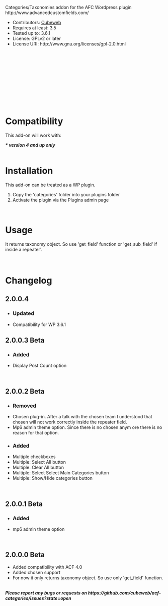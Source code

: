 <p>Categories/Taxonomies addon for the AFC Wordpress plugin http://www.advancedcustomfields.com/</p>

<ul>
	<li>Contributors: <a href="http://www.cubeweb.gr" target="_blank">Cubeweb</a></li>
	<li>Requires at least: 3.5</li>
	<li>Tested up to: 3.6.1</li>
	<li>License: GPLv2 or later</li>
	<li>License URI: http://www.gnu.org/licenses/gpl-2.0.html</li>
</ul>

<br><br><br><img src="http://www.cubeweb.gr/wp-projects/previews/screenshot-1.png" alt=""/>
<br><br><br><img src="http://www.cubeweb.gr/wp-projects/previews/screenshot-2.png" alt=""/>
<br><br><br><img src="http://www.cubeweb.gr/wp-projects/previews/screenshot-3.png" alt=""/>

<br><br>
<h1>Compatibility</h1>

<p>This add-on will work with:</p>

<cite><strong>* version 4 and up only</strong></cite>
<br><br>
<h1>Installation</h1>

<p>This add-on can be treated as a WP plugin.</p>

<ol>
	<li>Copy the 'categories' folder into your plugins folder</li>
	<li>Activate the plugin via the Plugins admin page</li>
</ol>
<br>

<h1>Usage</h1>
It returns taxonomy object. So use 'get_field' function or 'get_sub_field' if inside a repeater'.
<br><br><br>

<h1>Changelog</h1>

<h2>2.0.0.4</h2>
<ul>
	<li><h3>Updated</h3></li>
	<li>Compatibility for WP 3.6.1</li>
</ul>

<h2>2.0.0.3 Beta</h2>
<ul>
	<li><h3>Added</h3></li>
	<li>Display Post Count option</li>
</ul>

<br>

<h2>2.0.0.2 Beta</h2>
<ul>
	<li><h3>Removed</h3></li>
	<li>Chosen plug-in. After a talk with the chosen team I understood that chosen will not work correctly inside the repeater field.</li>
	<li>Mp6 admin theme option. Since there is no chosen anym ore there is no reason for that option.</li>
	<li><h3>Added</h3></li>
	<li>Multiple checkboxes</li>
	<li>Multiple: Select All button</li>
	<li>Multiple: Clear All button</li>
	<li>Multiple: Select Select Main Categories button</li>
	<li>Multiple: Show/Hide categories button</li>
</ul>

<br>

<h2>2.0.0.1 Beta</h2>
<ul>
	<li><h3>Added</h3></li>
	<li>mp6 admin theme option</li>
</ul>

<br>

<h2>2.0.0.0 Beta</h2>
<ul>
	<li>Added compatibility with ACF 4.0</li>
	<li>Added chosen support</li>
	<li>For now it only returns taxonomy object. So use only 'get_field' function.</li>
</ul>

<br>
<i><cite><strong>Please report any bugs or requests on https://github.com/cubeweb/acf-categories/issues?state=open</strong></cite></i>
